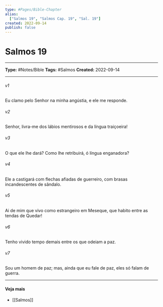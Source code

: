 ```yaml
---
type: #Pages/Bible-Chapter
alias:
  ["Salmos 19", "Salmos Cap. 19", "Sal. 19"]
created: 2022-09-14
publish: false
---
```


# Salmos 19

---

**Type:** #Notes/Bible
**Tags:** #Salmos
**Created:** 2022-09-14

---

###### v1
Eu clamo pelo Senhor na minha angústia, e ele me responde.
###### v2
Senhor, livra-me dos lábios mentirosos e da língua traiçoeira!
###### v3
O que ele lhe dará? Como lhe retribuirá, ó língua enganadora?
###### v4
Ele a castigará com flechas afiadas de guerreiro, com brasas incandescentes de sândalo.
###### v5
Ai de mim que vivo como estrangeiro em Meseque, que habito entre as tendas de Quedar!
###### v6
Tenho vivido tempo demais entre os que odeiam a paz.
###### v7
Sou um homem de paz; mas, ainda que eu fale de paz, eles só falam de guerra.


---

#### Veja mais

- [[Salmos]]
